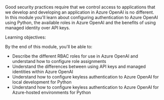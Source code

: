 Good security practices require that we control access to applications that we develop and developing an application in Azure OpenAI is no different. In this module you'll learn about configuring authentication to Azure OpenAI using Python, the available roles in Azure OpenAI and the benefits of using managed identity over API keys.

Learning objectives:

By the end of this module, you'll be able to:

- Describe the different RBAC roles for use in Azure OpenAI and understand how to configure role assignments
- Understand the differences between using API keys and managed identities within Azure OpenAI
- Understand how to configure keyless authentication to Azure OpenAI for local development for Python
- Understand how to configure keyless authentication to Azure OpenAI for Azure-hosted environments for Python
